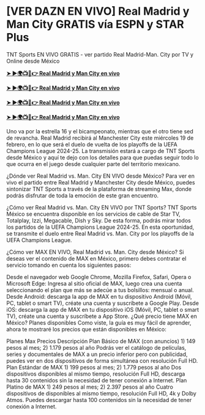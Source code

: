 # [VER DAZN EN VIVO] Real Madrid y Man City GRATIS vía ESPN y STAR Plus

TNT Sports EN VIVO GRATIS - ver partido Real Madrid-Man. City por TV y Online desde México

**[➤ ►🌍📺📱👉 Real Madrid y Man City en vivo](https://tinyurl.com/4dwhr6d4)**

**[➤ ►🌍📺📱👉 Real Madrid y Man City en vivo](https://tinyurl.com/4dwhr6d4)**

**[➤ ►🌍📺📱👉 Real Madrid y Man City en vivo](https://tinyurl.com/4dwhr6d4)**

**[➤ ►🌍📺📱👉 Real Madrid y Man City en vivo](https://tinyurl.com/4dwhr6d4)**

Uno va por la estrella 16 y el bicampeonato, mientras que el otro tiene sed de revancha. Real Madrid recibirá al Manchester City este miércoles 19 de febrero, en lo que será el duelo de vuelta de los playoffs de la UEFA Champions League 2024-25. La transmisión estará a cargo de TNT Sports desde México y aquí te dejo con los detalles para que puedas seguir todo lo que ocurra en el juego desde cualquier parte del territorio mexicano.

¿Dónde ver Real Madrid vs. Man. City EN VIVO desde México?
Para ver en vivo el partido entre Real Madrid y Manchester City desde México, puedes sintonizar TNT Sports a través de la plataforma de streaming Max, donde podrás disfrutar de toda la emoción de este gran encuentro.

¿Cómo ver Real Madrid vs. Man. City EN VIVO por TNT Sports?
TNT Sports México se encuentra disponible en los servicios de cable de Star TV, Totalplay, Izzi, Megacable, Dish y Sky. De esta forma, podrás mirar todos los partidos de la UEFA Champions League 2024-25. En esta oportunidad, se transmite el duelo entre Real Madrid vs. Man. City por los playoffs de la UEFA Champions League.

¿Cómo ver MAX EN VIVO, Real Madrid vs. Man. City desde México?
Si deseas ver el contenido de MAX en México, primero debes contratar el servicio tomando en cuenta los siguientes pasos:

Desde el navegador web Google Chrome, Mozilla Firefox, Safari, Opera o Microsoft Edge: Ingresa al sitio oficial de MAX, luego crea una cuenta seleccionando el plan que más se adecúe a tus bolsillos: mensual o anual.
Desde Android: descarga la app de MAX en tu dispositivo Android (Móvil, PC, tablet o smart TV), créate una cuenta y suscríbete a Google Play.
Desde iOS: descarga la app de MAX en tu dispositivo iOS (Móvil, PC, tablet o smart TV), créate una cuenta y suscríbete a App Store.
¿Qué precio tiene MAX en México? Planes disponibles
Como viste, la guía es muy fácil de aprender, ahora te mostraré los precios que están disponibles en México:

Planes Max	Precios	Descripción
Plan Básico de MAX (con anuncios)	1) 149 pesos al mes; 2) 1.179 pesos al año	Podrás ver el catálogo de películas, series y documentales de MAX a un precio inferior pero con publicidad, puedes ver en dos dispositivos de forma simultánea con resolución Full HD.
Plan Estándar de MAX	1) 199 pesos al mes; 2) 1.779 pesos al año	Dos dispositivos disponibles al mismo tiempo, resolución Full HD, descarga hasta 30 contenidos sin la necesidad de tener conexión a Internet. Plan Platino de MAX 1) 249 pesos al mes; 2) 2.397 pesos al año Cuatro dispositivos de disponibles al mismo tiempo, resolución Full HD, 4k y Dolby Atmos. Puedes descargar hasta 100 contenidos sin la necesidad de tener conexión a Internet.
